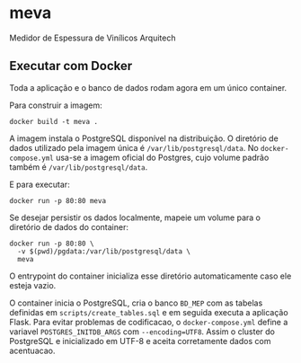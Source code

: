 # meva
Medidor de Espessura de Vinílicos Arquitech

## Executar com Docker

Toda a aplicação e o banco de dados rodam agora em um único container.

Para construir a imagem:

```
docker build -t meva .
```

A imagem instala o PostgreSQL disponível na distribuição.
O diretório de dados utilizado pela imagem única é `/var/lib/postgresql/data`.
No `docker-compose.yml` usa-se a imagem oficial do Postgres, cujo volume padrão
também é `/var/lib/postgresql/data`.

E para executar:

```
docker run -p 80:80 meva
```

Se desejar persistir os dados localmente, mapeie um volume para o diretório de
dados do container:

```
docker run -p 80:80 \
  -v $(pwd)/pgdata:/var/lib/postgresql/data \
  meva
```

O entrypoint do container inicializa esse diretório automaticamente caso ele
esteja vazio.

O container inicia o PostgreSQL, cria o banco `BD_MEP` com as tabelas definidas em
`scripts/create_tables.sql` e em seguida executa a aplicação Flask.
Para evitar problemas de codificacao, o `docker-compose.yml` define a variavel `POSTGRES_INITDB_ARGS` com `--encoding=UTF8`. Assim o cluster do PostgreSQL e inicializado em UTF-8 e aceita corretamente dados com acentuacao.
